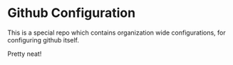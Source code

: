 # Github Configuration
This is a special repo which contains organization wide configurations, for configuring github itself.

Pretty neat!
